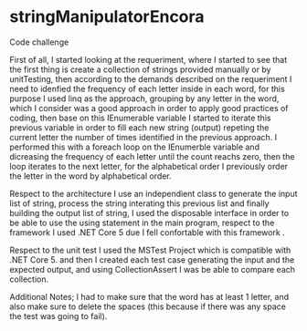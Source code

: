 # stringManipulatorEncora
Code challenge

First of all, I started looking at the requeriment, where I started to see that the first thing is create a collection of strings provided manually or by unitTesting, then according to the demands described on the requeriment 
I need to idenfied the frequency of each letter inside in each word, for this purpose I used linq as the approach, grouping by any letter in the word, which I consider was a good approach in order to apply good practices of coding, 
then base on this IEnumerable<Anonymus> variable I started to iterate this previous variable in order to fill each new string (output) repeting the current letter the number of times identified in the previous approach. 
I performed this with a foreach loop on the IEnumerble variable and dicreasing the frequency of each letter until the count reachs zero, then the loop iterates to the next letter, for the alphabetical order 
I previously order the letter in the word by alphabetical order.

Respect to the architecture I use an independient class to generate the input list of string, process the string interating this previous list and finally building the output list of string, 
I used the disposable interface in order to be able to use the using statement in the main program, respect to the framework I used .NET Core 5 due I fell confortable with this framework .

Respect to the unit test I used the MSTest Project which is compatible with .NET Core 5. and then I created each test case generating the input and the expected output, and using CollectionAssert 
I was be able to compare each collection. 

Additional Notes; I had to make sure that the word has at least 1 letter, and also make sure to delete the spaces (this because if there was any space the test was going to fail).